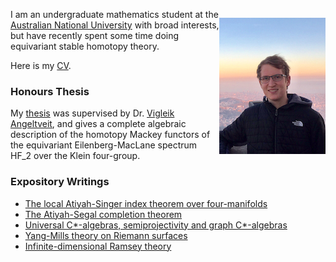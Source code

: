<div>
    <p style="float: right;"><img src="./IMG_2098.PNG"> </p>
    <p>I am an undergraduate mathematics student at the <a href="https://www.anu.edu.au/">Australian National University</a> with broad interests, but have recently spent some time doing equivariant stable homotopy theory. </p>  
</div>

Here is my [CV](./CV.pdf).

### Honours Thesis

My [thesis](./thesis.pdf) was supervised by Dr. <a href="https://maths.anu.edu.au/people/academics/vigleik-angeltveit/">Vigleik Angeltveit</a>, and gives a complete algebraic description of the homotopy Mackey functors of the equivariant Eilenberg-MacLane spectrum HF_2 over the Klein four-group.

### Expository Writings

* [The local Atiyah-Singer index theorem over four-manifolds](./Atiyah-Singer_index_theorem.pdf)
* [The Atiyah-Segal completion theorem](./VBKT_Report.pdf)
* [Universal C\*-algebras, semiprojectivity and graph C\*-algebras](./Operator_algebras.pdf)
* [Yang-Mills theory on Riemann surfaces](./Yang-Mills_Riemann_surfaces.pdf)
* [Infinite-dimensional Ramsey theory](./Ramsey_theory.pdf)

